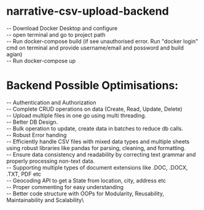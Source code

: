 # narrative-csv-upload-backend

-- Download Docker Desktop and configure\
-- open terminal and go to project path\
-- Run docker-compose build (if see unauthorised error. Run "docker login" cmd on terminal and provide username/email and possword and build agian)\
-- Run docker-compose up




# Backend Possible Optimisations:
-- Authentication and Authorization\
-- Complete CRUD operations on data (Create, Read, Update, Delete)\
-- Upload multiple files in one go using multi threading.\
-- Better DB Design.\
-- Bulk operation to update, create data in batches to reduce db calls.\
-- Robust Error handing\
-- Efficiently handle CSV files with mixed data types and multiple sheets using robust libraries like pandas for parsing, cleaning, and formatting.\
-- Ensure data consistency and readability by correcting text grammar and properly processing non-text data.\
-- Supporting multiple types of document extensions like .DOC, .DOCX, .TXT, PDF etc\
-- Geocoding API to get a State from location, city, address etc\
-- Proper commenting for easy understanding\
-- Better code structure with OOPs for Modularity, Reusability, Maintainability and Scalability\

